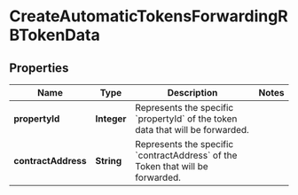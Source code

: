 

# CreateAutomaticTokensForwardingRBTokenData


## Properties

Name | Type | Description | Notes
------------ | ------------- | ------------- | -------------
**propertyId** | **Integer** | Represents the specific &#x60;propertyId&#x60; of the token data that will be forwarded. | 
**contractAddress** | **String** | Represents the specific &#x60;contractAddress&#x60; of the Token that will be forwarded. | 




